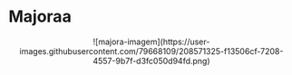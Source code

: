 # Majoraa
<center>
![majora-imagem](https://user-images.githubusercontent.com/79668109/208571325-f13506cf-7208-4557-9b7f-d3fc050d94fd.png)
</center>
